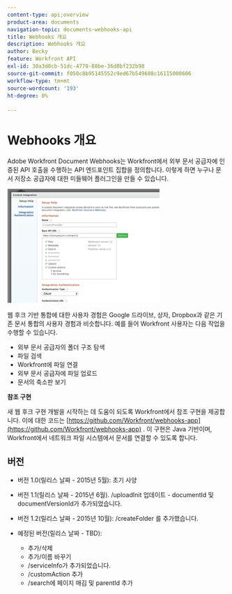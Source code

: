 ```yaml
---
content-type: api;overview
product-area: documents
navigation-topic: documents-webhooks-api
title: Webhooks 개요
description: Webhooks 개요
author: Becky
feature: Workfront API
exl-id: 30a3d0cb-51dc-4770-88be-36d8bf232b98
source-git-commit: f050c8b95145552c9ed67b549608c16115000606
workflow-type: tm+mt
source-wordcount: '193'
ht-degree: 0%

---
```



# Webhooks 개요

Adobe Workfront Document Webhooks는 Workfront에서 외부 문서 공급자에 인증된 API 호출을 수행하는 API 엔드포인트 집합을 정의합니다. 이렇게 하면 누구나 문서 저장소 공급자에 대한 미들웨어 플러그인을 만들 수 있습니다.

![](assets/mceclip0-350x262.png)

웹 후크 기반 통합에 대한 사용자 경험은 Google 드라이브, 상자, Dropbox과 같은 기존 문서 통합의 사용자 경험과 비슷합니다. 예를 들어 Workfront 사용자는 다음 작업을 수행할 수 있습니다.

* 외부 문서 공급자의 폴더 구조 탐색
* 파일 검색
* Workfront에 파일 연결
* 외부 문서 공급자에 파일 업로드
* 문서의 축소판 보기

**참조 구현**

새 웹 후크 구현 개발을 시작하는 데 도움이 되도록 Workfront에서 참조 구현을 제공합니다. 이에 대한 코드는 [https://github.com/Workfront/webhooks-app](https://github.com/Workfront/webhooks-app) . 이 구현은 Java 기반이며, Workfront에서 네트워크 파일 시스템에서 문서를 연결할 수 있도록 합니다. 

## 버전

* 버전 1.0(릴리스 날짜 - 2015년 5월): 초기 사양

* 버전 1.1(릴리스 날짜 - 2015년 6월). /uploadInit 업데이트 - documentId 및 documentVersionId가 추가되었습니다.

* 버전 1.2(릴리스 날짜 - 2015년 10월): /createFolder 를 추가했습니다.

* 예정된 버전(릴리스 날짜 - TBD):

   * 추가/삭제
   * 추가/이름 바꾸기
   * /serviceInfo가 추가되었습니다.
   * /customAction 추가
   * /search에 페이지 매김 및 parentId 추가
